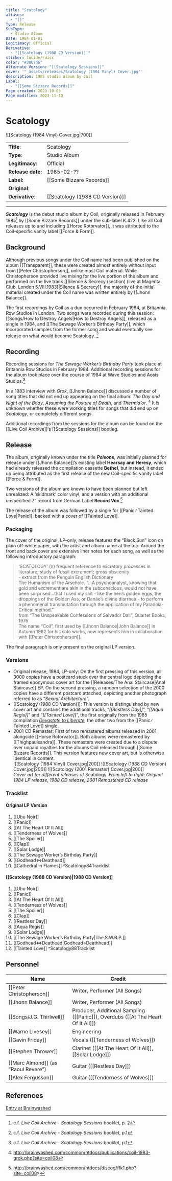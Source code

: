 ```yaml
---
title: "Scatology"
aliases:
  - "[]"
Type: Release
SubType:
  - Studio Album
Date: 1984-01-01
Legitimacy: Official
Derivative:
  - "[[Scatology (1988 CD Version)]]"
sticker: lucide//disc
color: "#3867d6"
Alternate Version: "[[Scatology Sessions]]"
cover: '"_assets/releases/Scatology (1984 Vinyl) Cover.jpg"'
description: 1985 studio album by Coil
Label:
  - "[[Some Bizzare Records]]"
Page created: 2023-10-05
Page modified: 2023-11-19
---
```


# Scatology

![[Scatology (1984 Vinyl) Cover.jpg|700]]

|  |  |
| --- | --- |
| __Title__: | Scatology |
| __Type__: | Studio Album |
| __Legitimacy__: | Official |
| __Release date:__ | 1985-02-?? |
| __Label:__ | [[Some Bizzare Records]] |
| __Original__: |  |
| __Derivative__: | [[Scatology (1988 CD Version)]] |

---

*__Scatology__* is the debut studio album by Coil, originally released in February 1985[^1] by [[Some Bizzare Records]] under the sub-label K.422. Like all Coil releases up to and including [[Horse Rotorvator]], it was attributed to the Coil-specific vanity label [[Force & Form]].

## Background

Although previous songs under the Coil name had been published on the album [[Transparent]], these were created almost entirely without input from [[Peter Christopherson]], unlike most Coil material. While Christopherson provided live mixing for the live portion of the album and performed on the live track [[Silence & Secrecy (section) (live at Magenta Club, London 5.VIII.1983)|Silence & Secrecy]], the majority of the initial material created under the Coil name was written entirely by [[Jhonn Balance]].

The first recordings by Coil as a duo occurred in February 1984, at Britannia Row Studios in London. Two songs were recorded during this session: [[Songs/How to Destroy Angels|How to Destroy Angels]], released as a single in 1984, and [[The Sewage Worker’s Birthday Party]], which incorporated samples from the former song and would eventually see release on what would become Scatology. [^2]

## Recording

Recording sessions for *The Sewage Worker’s Birthday Party* took place at Britannia Row Studios in February 1984. Additional recording sessions for the album took place over the course of 1984 at Wave Studios and Aosis Studios.[^2]

In a 1983 interview with *Grok*, [[Jhonn Balance]] discussed a number of song titles that did not end up appearing on the final album: *The Day and Night of the Body*, *Assuming the Posture of Death*, and *Thermid’or*. [^3] It is unknown whether these were working titles for songs that did end up on *Scatology*, or completely different songs.

Additional recordings from the sessions for the album can be found on the [[Live Coil Archive]]‘s [[Scatology Sessions]] bootleg.

## Release

The album, originally known under the title *__Poisons__*, was initially planned for release under [[Jhonn Balance]]‘s existing label __Hearsay and Heresy__, which had already released the compilation cassette __Bethel__, but instead, it ended up being attributed as the first release of the new Coil-specific vanity label [[Force & Form]].

Two versions of the album are known to have been planned but left unrealized: A ‘skidmark’ color vinyl, and a version with an additional unspecified 7” record from German Label __Record Vox__.[^4]

The release of the album was followed by a single for [[Panic ∕ Tainted Love|Panic]], backed with a cover of [[Tainted Love]].

### Packaging

The cover of the original, LP-only, release features the “Black Sun” icon on plain off-white paper, with the artist and album name at the top. Around the front and back cover are extensive liner notes for each song, as well as the following introductory paragraph:

> ‘SCATOLOGY’ (n) frequent reference to excretory processes in literature; study of fossil excrement; gross obscenity <br> - extract from the Penguin English Dictionary  
> The Humanism of the Arsehole. “…A psychoanalyst, knowing that gold and excrement are akin in the subconscious, would not have been surprised…that I used my shit - like the hen’s golden eggs, the droppings of the Golden Ass, or Danäe’s divine diarrhea - to perform a phenomenal transmutation through the application of my Paranoia-Critical method.” <br> from “The Unspeakable Confessions of Salvador Dali”, Quartet Books, 1976 <br> The name “Coil”, first used by [[Jhonn Balance|John Balance]] in Autumn 1982 for his solo works, now represents him in collaboration with [[Peter Christopherson]].
  

The final paragraph is only present on the original LP version.

### Versions

- Original release, 1984, LP-only: On the first pressing of this version, all 3000 copies have a postcard stuck over the central logo depicting the framed eponymous cover art for the [[Releases/The Anal Staircase|Anal Staircase]] EP. On the second pressing, a random selection of the 2000 copies have a different postcard attached, depicting another photograph referred to as “*Sexual Architecture*”.
- [[Scatology (1988 CD Version)]]: This version is distinguished by new cover art and contains the additional tracks, “*[[Restless Day]]*”, “*[[Aqua Regis]]*” and “*[[Tainted Love]]*”, the first originally from the 1985 compilation *[Devastate to Liberate](https://www.discogs.com/master/21583-Various-Devastate-To-Liberate)*, the other two from the [[Panic ∕ Tainted Love]] single.
- 2001 CD Remaster: First of two remastered albums released in 2001, alongside [[Horse Rotorvator]]. Both albums were remastered by [[Thighpaulsandra]]. These remasters were created due to a dispute over unpaid royalties for the albums Coil released through [[Some Bizzare Records]]. This version features new cover art, but is otherwise identical in content.  
![[Scatology (1984 Vinyl) Cover.jpg|200]] ![[Scatology (1988 CD Version) Cover.jpg|200]] ![[Scatology (2001 Remaster) Cover.jpg|200]]  
*Cover art for different releases of* Scatology. *From left to right: Original 1984 LP release, 1988 CD release, 2001 Remastered CD release*

### Tracklist

#### Original LP Version

1. [[Ubu Noir]]
2. [[Panic]]
3. [[At The Heart Of It All]]
4. [[Tenderness of Wolves]]
5. [[The Spoiler]]
6. [[Clap]]
7. [[Solar Lodge]]
8. [[The Sewage Worker’s Birthday Party]]
9. [[Godhead⇔Deathead]]
10. [[Cathedral in Flames]] ^Scatology84Tracklist

#### [[Scatology (1988 CD Version)|1988 CD Version]]

1. [[Ubu Noir]]
2. [[Panic]]
3. [[At The Heart Of It All]]
4. [[Tenderness of Wolves]]
5. [[The Spoiler]]
6. [[Clap]]
7. [[Restless Day]]
8. [[Aqua Regis]]
9. [[Solar Lodge]]
10. [[The Sewage Worker’s Birthday Party|The S.W.B.P.]]
11. [[Godhead⇔Deathead|Godhead=Deathhead]]
12. [[Tainted Love]] ^Scatology88Tracklist

## Personnel

|Name|Credit|
|---|---|
|[[Peter Christopherson]] | Writer, Performer (All Songs) |
|[[Jhonn Balance]] | Writer, Performer (All Songs) |
|[[Songs/J.G. Thirlwell]] | Producer, Additional Sampling ([[Panic]]), Overdubs ([[At The Heart Of It All]]) |
|[[Warne Livesey]] | Engineering |
|[[Gavin Friday]] | Vocals ([[Tenderness of Wolves]]) |
|[[Stephen Thrower]] | Clarinet ([[At The Heart Of It All]], [[Solar Lodge]]) |
|[[Marc Almond]]  (as “Raoul Revere”) | Guitar ([[Restless Day]]) |
|[[Alex Fergusson]] | Guitar ([[Tenderness of Wolves]]) |

## References

[Entry at Brainwashed](<http://brainwashed.com/common/htdocs/discog/ffk1.php?site=coil08>)

[^1]: c.f. *Live Coil Archive - Scatology Sessions* booklet, p. 2
[^2]: c.f. *Live Coil Archive - Scatology Sessions* booklet, p.1
[^3]: <http://brainwashed.com/common/htdocs/publications/coil-1983-grok.php?site=coil08>
[^4]: <http://brainwashed.com/common/htdocs/discog/ffk1.php?site=coil08>>
